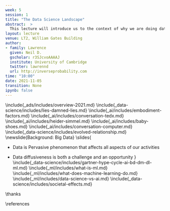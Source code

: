 ```yaml
---
week: 5
session: 1
title: "The Data Science Landscape"
abstract:  >
  This lecture will introduce us to the context of why we are doing data science. What is data science and how does it differ from classical statistics, machine learning and artificial intelligence. We will set the context by introducing the notion of *embodiment factors*. These factors allow us to characterise human and machine intelligence and highlight that in the modern data driven world a symbiotic relationship with the machine is emerging. Unfortunately the high bandwidth capability of the machine means that it has at a disadvantage. Just as the field of mathematical statistics developed to mediate the relationship between humans and data, the field of data science is emerging to mediate the relationship between human machine and data. This background will give the context to what will follow in the rest of the course where you will gain practical skills and experience of developing the full data science pipeline.
layout: lecture
venue: LT2, William Gates Building
author:
- family: Lawrence
  given: Neil D.
  gscholar: r3SJcvoAAAAJ
  institute: University of Cambridge
  twitter: lawrennd
  url: http://inverseprobability.com
time: "10:00"
date: 2021-11-05
transition: None
ipynb: false
---
```




\include{_ads/includes/overview-2021.md}
\include{_data-science/includes/lies-damned-lies.md}
\include{_ai/includes/embodiment-factors.md}
\include{_ai/includes/conversation-tedx.md}
\include{_ai/includes/heider-simmel.md}
\include{_ai/includes/baby-shoes.md}
\include{_ai/includes/conversation-computer.md}
\include{_data-science/includes/evolved-relationship.md}
\newslide{Background: Big Data}
\slides{
* Data is Pervasive phenomenon that affects all aspects of our activities

* Data diffusiveness is both a challenge and an opportunity
}
\include{_data-science/includes/gartner-hype-cycle-ai-bd-dm-dl-ml.md}
\include{_ml/includes/what-is-ml.md}
\include{_ml/includes/what-does-machine-learning-do.md}
\include{_ml/includes/data-science-vs-ai.md}
\include{_data-science/includes/societal-effects.md}


\thanks

\references
